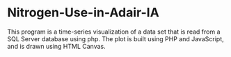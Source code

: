 # Nitrogen-Use-in-Adair-IA
This program is a time-series visualization of a data set  that is read from a SQL Server database using php. The plot is built using PHP and JavaScript, and is drawn using HTML  Canvas.
